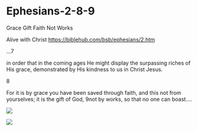 # Ephesians-2-8-9
Grace Gift Faith Not Works


Alive with Christ https://biblehub.com/bsb/ephesians/2.htm

…7

in order that in the coming ages He might display the surpassing riches of His grace, demonstrated by His kindness to us in Christ Jesus.


8 

For it is by grace you have been saved through faith, and this not from yourselves; it is the gift of God, 9not by works, so that no one can boast.…


![](https://missionventureministries.files.wordpress.com/2012/09/ephesians-2-vs-8-9.jpg)

![](https://manna.amazingfacts.org/amazingfacts/website/amazingfacts/images/scripture-pictures/ephesians-2-8-9.jpg)
